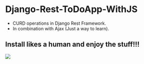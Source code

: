# Django-Rest-ToDoApp-WithJS
- CURD operations in Django Rest Framework.
- In combination with Ajax (Just a way to learn).

## Install likes a human and enjoy the stuff!!!
![](https://i.imgur.com/xxjENzq.png)
